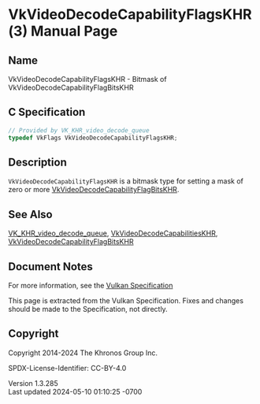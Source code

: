 # VkVideoDecodeCapabilityFlagsKHR(3) Manual Page

## Name

VkVideoDecodeCapabilityFlagsKHR - Bitmask of
VkVideoDecodeCapabilityFlagBitsKHR



## <a href="#_c_specification" class="anchor"></a>C Specification

``` c
// Provided by VK_KHR_video_decode_queue
typedef VkFlags VkVideoDecodeCapabilityFlagsKHR;
```

## <a href="#_description" class="anchor"></a>Description

`VkVideoDecodeCapabilityFlagsKHR` is a bitmask type for setting a mask
of zero or more
[VkVideoDecodeCapabilityFlagBitsKHR](https://registry.khronos.org/vulkan/specs/1.3-extensions/man/html/VkVideoDecodeCapabilityFlagBitsKHR.html).

## <a href="#_see_also" class="anchor"></a>See Also

[VK_KHR_video_decode_queue](https://registry.khronos.org/vulkan/specs/1.3-extensions/man/html/VK_KHR_video_decode_queue.html),
[VkVideoDecodeCapabilitiesKHR](https://registry.khronos.org/vulkan/specs/1.3-extensions/man/html/VkVideoDecodeCapabilitiesKHR.html),
[VkVideoDecodeCapabilityFlagBitsKHR](https://registry.khronos.org/vulkan/specs/1.3-extensions/man/html/VkVideoDecodeCapabilityFlagBitsKHR.html)

## <a href="#_document_notes" class="anchor"></a>Document Notes

For more information, see the <a
href="https://registry.khronos.org/vulkan/specs/1.3-extensions/html/vkspec.html#VkVideoDecodeCapabilityFlagsKHR"
target="_blank" rel="noopener">Vulkan Specification</a>

This page is extracted from the Vulkan Specification. Fixes and changes
should be made to the Specification, not directly.

## <a href="#_copyright" class="anchor"></a>Copyright

Copyright 2014-2024 The Khronos Group Inc.

SPDX-License-Identifier: CC-BY-4.0

Version 1.3.285  
Last updated 2024-05-10 01:10:25 -0700
